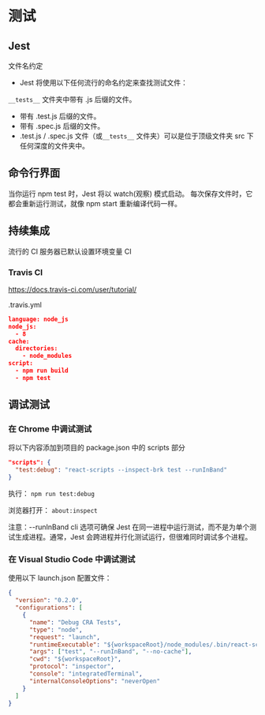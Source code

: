# 测试

## Jest

文件名约定

- Jest 将使用以下任何流行的命名约定来查找测试文件：

`__tests__` 文件夹中带有 .js 后缀的文件。

- 带有 .test.js 后缀的文件。
- 带有 .spec.js 后缀的文件。
- .test.js / .spec.js 文件（或`__tests__` 文件夹）可以是位于顶级文件夹 src 下任何深度的文件夹中。

## 命令行界面

当你运行 npm test 时，Jest 将以 watch(观察) 模式启动。 每次保存文件时，它都会重新运行测试，就像 npm start 重新编译代码一样。

## 持续集成

流行的 CI 服务器已默认设置环境变量 CI

### Travis CI

https://docs.travis-ci.com/user/tutorial/

.travis.yml

```json
language: node_js
node_js:
  - 8
cache:
  directories:
    - node_modules
script:
  - npm run build
  - npm test
```

## 调试测试

### 在 Chrome 中调试测试

将以下内容添加到项目的 package.json 中的 scripts 部分

```json
"scripts": {
  "test:debug": "react-scripts --inspect-brk test --runInBand"
}
```

执行： `npm run test:debug`

浏览器打开： `about:inspect`

注意：--runInBand cli 选项可确保 Jest 在同一进程中运行测试，而不是为单个测试生成进程。通常，Jest 会跨进程并行化测试运行，但很难同时调试多个进程。

### 在 Visual Studio Code 中调试测试

使用以下 launch.json 配置文件：

```json
{
  "version": "0.2.0",
  "configurations": [
    {
      "name": "Debug CRA Tests",
      "type": "node",
      "request": "launch",
      "runtimeExecutable": "${workspaceRoot}/node_modules/.bin/react-scripts",
      "args": ["test", "--runInBand", "--no-cache"],
      "cwd": "${workspaceRoot}",
      "protocol": "inspector",
      "console": "integratedTerminal",
      "internalConsoleOptions": "neverOpen"
    }
  ]
}
```
